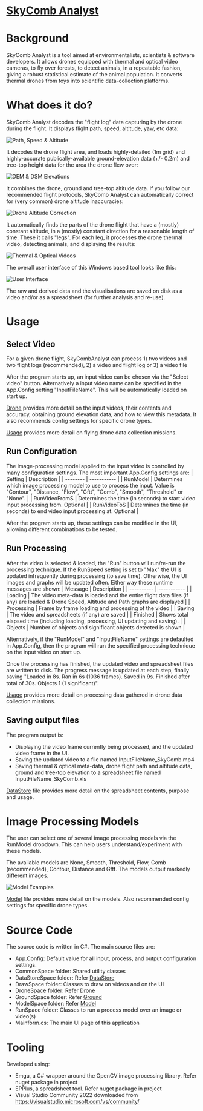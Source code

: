 # [SkyComb Analyst](https://github.com/PhilipQuirke/SkyCombAnalystHelp/) 

# Background
SkyComb Analyst is a tool aimed at environmentalists, scientists & software developers. 
It allows drones equipped with thermal and optical video cameras, to fly over forests, 
to detect animals, in a repeatable fashion, giving a robust statistical estimate of the animal population. 
It converts thermal drones from toys into scientific data-collection platforms. 


# What does it do?
SkyComb Analyst decodes the "flight log" data capturing by the drone during the flight. 
It displays flight path, speed, altitude, yaw, etc data:  

![Path, Speed & Altitude](./Static/Overview1.png?raw=true "Path, Speed & Altitude")

It decodes the drone flight area, and loads highly-detailed (1m grid) and 
highly-accurate publically-available ground-elevation data (+/- 0.2m) and 
tree-top height data for the area the drone flew over:

![DEM & DSM Elevations](./Static/Overview2.png?raw=true "DEM & DSM Elevations")

It combines the drone, ground and tree-top altitude data. If you follow our recommended flight protocols, 
SkyComb Analyst can automatically correct for (very common) drone altitude inaccuracies:

![Drone Altitude Correction](./Static/OnGroundAtExamples.png?raw=true "Drone Altitude Correction")

It automatically finds the parts of the drone flight that have a (mostly) constant altitude, in a (mostly) constant direction 
for a reasonable length of time. These it calls "legs". For each leg, it processes the drone thermal video, 
detecting animals, and displaying the results:

![Thermal & Optical Videos](./Static/Overview3.png?raw=true "Thermal & Optical Videos")

The overall user interface of this Windows based tool looks like this:

![User Interface](./Static/UIExample.png?raw=true "User Interface")

The raw and derived data and the visualisations are saved on disk as a video and/or as a spreadsheet (for further analysis and re-use).



# Usage

## Select Video
For a given drone flight, SkyCombAnalyst can process 1) two videos and two flight logs (recommended), 2) a video and flight log or 3) a video file 

After the program starts up, an input video can be chosen via the "Select video" button.
Alternatively a input video name can be specified in the App.Config setting "InputFileName".
This will be automatically loaded on start up.

[Drone](./Drone.md) provides more detail on the input videos, 
their contents and accuracy, obtaining ground elevation data, and how to view this metadata. 
It also recommends config settings for specific drone types.

[Usage](./Usage.md) provides more detail on flying drone data collection missions.  

## Run Configuration
The image-processing model applied to the input video is controlled by many configuration settings. 
The most important App.Config settings are:
| Setting  | Description |
| -------- | ----------- |
| RunModel | Determines which image processing model to use to process the input. Value is "Contour", "Distance, "Flow", "Gftt", "Comb", "Smooth", "Threshold" or "None".  |
| RunVideoFromS | Determines the time (in seconds) to start video input processing from. Optional |
| RunVideoToS | Determines the time (in seconds) to end video input processing at. Optional |

After the program starts up, these settings can be modified in the UI, allowing different combinations to be tested.

## Run Processing
After the video is selected & loaded, the "Run" button will run/re-run the processing technique.
If the RunSpeed setting is set to "Max" the UI is updated infrequently during processing (to save time).
Otherwise, the UI images and graphs will be updated often.
Either way these runtime messages are shown:
| Message    | Description |
| ---------- | ----------- |
| Loading    | The video meta-data is loaded and the entire flight data files (if any) are loaded & Drone Speed, Altitude and Path graphs are displayed |
| Processing | Frame by frame loading and processing of the video |
| Saving     | The video and spreadsheets (if any) are saved |
| Finished   | Shows total elapsed time (including loading, processing, UI updating and saving). |
| Objects    | Number of objects and significant objects detected is shown |

Alternatively, if the "RunModel" and "InputFileName" settings are defaulted in App.Config, 
then the program will run the specified processing technique on the input video on start up.

Once the processing has finished, the updated video and spreadsheet files are written to disk. 
The progress message is updated at each step, finally saving "Loaded in 8s. Ran in 6s (1036 frames). 
Saved in 9s. Finished after total of 30s. Objects 1 (1 significant)".

[Usage](./Usage.md) provides more detail on processing data gathered in drone data collection missions.  

## Saving output files
The program output is:
- Displaying the video frame currently being processed, and the updated video frame in the UI.
- Saving the updated video to a file named InputFileName_SkyComb.mp4
- Saving thermal & optical meta-data, drone flight path and altitude data, ground and tree-top elevation to a spreadsheet file named InputFileName_SkyComb.xls

[DataStore](./DataStore.md) file provides more detail on the spreadsheet contents, purpose and usage.

# Image Processing Models
The user can select one of several image processing models via the RunModel dropdown. 
This can help users understand/experiment with these models.

The available models are None, Smooth, Threshold, Flow, Comb (recommended), Contour, Distance and Gftt.
The models output markedly different images. 

![Model Examples](./Static/ModelExamples.png?raw=true "Model Examples")

[Model](./Model.md) file provides more detail on the models. 
Also recommended config settings for specific drone types.


# Source Code
The source code is written in C#. The main source files are:
- App.Config: Default value for all input, process, and output configuration settings.
- CommonSpace folder: Shared utility classes
- DataStoreSpace folder: Refer [DataStore](./DataStore.md)
- DrawSpace folder: Classes to draw on videos and on the UI
- DroneSpace folder: Refer [Drone](./Drone.md)
- GroundSpace folder: Refer [Ground](./Ground.md)
- ModelSpace folder: Refer [Model](./Model.md) 
- RunSpace folder: Classes to run a process model over an image or video(s)
- Mainform.cs: The main UI page of this application


# Tooling 
Developed using:
- Emgu, a C# wrapper around the OpenCV image processing library. Refer nuget package in project
- EPPlus, a spreadsheet tool. Refer nuget package in project
- Visual Studio Community 2022 downloaded from https://visualstudio.microsoft.com/vs/community/
